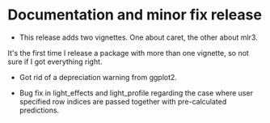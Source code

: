 # Documentation and minor fix release

- This release adds two vignettes. One about caret, the other about mlr3. 

It's the first time I release a package with more than one vignette, so not sure if I got everything right.

- Got rid of a depreciation warning from ggplot2.

- Bug fix in light_effects and light_profile regarding the case where user specified row indices are passed together with pre-calculated predictions.
